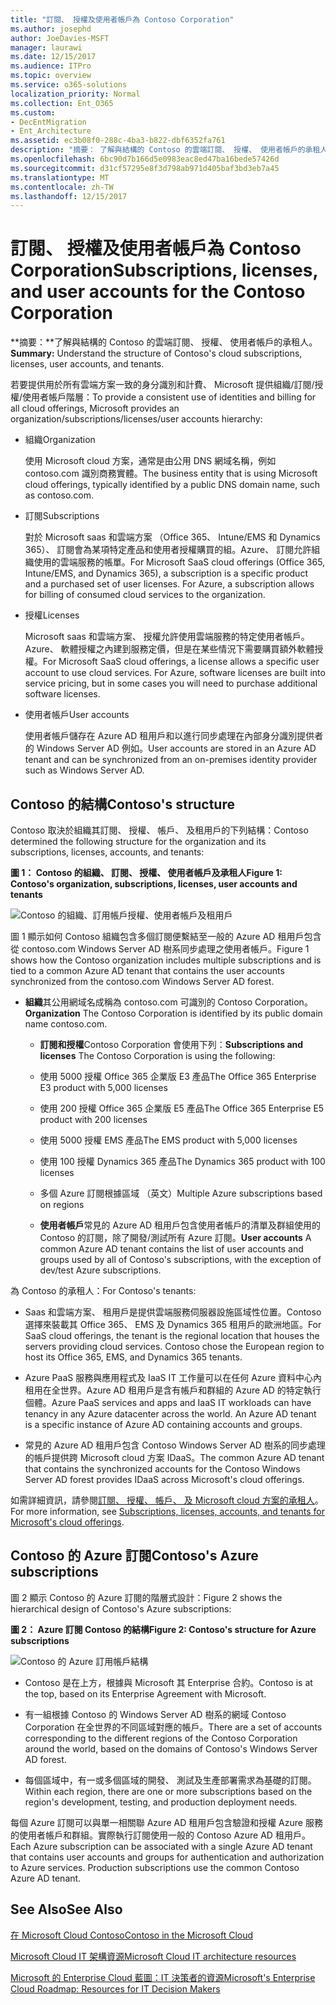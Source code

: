 ```yaml
---
title: "訂閱、 授權及使用者帳戶為 Contoso Corporation"
ms.author: josephd
author: JoeDavies-MSFT
manager: laurawi
ms.date: 12/15/2017
ms.audience: ITPro
ms.topic: overview
ms.service: o365-solutions
localization_priority: Normal
ms.collection: Ent_O365
ms.custom:
- DecEntMigration
- Ent_Architecture
ms.assetid: ec3b08f0-288c-4ba3-b822-dbf6352fa761
description: "摘要： 了解與結構的 Contoso 的雲端訂閱、 授權、 使用者帳戶的承租人。"
ms.openlocfilehash: 6bc90d7b166d5e0983eac8ed47ba16bede57426d
ms.sourcegitcommit: d31cf57295e8f3d798ab971d405baf3bd3eb7a45
ms.translationtype: MT
ms.contentlocale: zh-TW
ms.lasthandoff: 12/15/2017
---
```

# <a name="subscriptions-licenses-and-user-accounts-for-the-contoso-corporation"></a><span data-ttu-id="bfdb9-103">訂閱、 授權及使用者帳戶為 Contoso Corporation</span><span class="sxs-lookup"><span data-stu-id="bfdb9-103">Subscriptions, licenses, and user accounts for the Contoso Corporation</span></span>

 <span data-ttu-id="bfdb9-104">**摘要：**了解與結構的 Contoso 的雲端訂閱、 授權、 使用者帳戶的承租人。</span><span class="sxs-lookup"><span data-stu-id="bfdb9-104">**Summary:** Understand the structure of Contoso's cloud subscriptions, licenses, user accounts, and tenants.</span></span>
  
<span data-ttu-id="bfdb9-105">若要提供用於所有雲端方案一致的身分識別和計費、 Microsoft 提供組織/訂閱/授權/使用者帳戶階層：</span><span class="sxs-lookup"><span data-stu-id="bfdb9-105">To provide a consistent use of identities and billing for all cloud offerings, Microsoft provides an organization/subscriptions/licenses/user accounts hierarchy:</span></span>
  
- <span data-ttu-id="bfdb9-106">組織</span><span class="sxs-lookup"><span data-stu-id="bfdb9-106">Organization</span></span>
    
    <span data-ttu-id="bfdb9-107">使用 Microsoft cloud 方案，通常是由公用 DNS 網域名稱，例如 contoso.com 識別商務實體。</span><span class="sxs-lookup"><span data-stu-id="bfdb9-107">The business entity that is using Microsoft cloud offerings, typically identified by a public DNS domain name, such as contoso.com.</span></span>
    
- <span data-ttu-id="bfdb9-108">訂閱</span><span class="sxs-lookup"><span data-stu-id="bfdb9-108">Subscriptions</span></span>
    
    <span data-ttu-id="bfdb9-p101">對於 Microsoft saas 和雲端方案 （Office 365、 Intune/EMS 和 Dynamics 365）、 訂閱會為某項特定產品和使用者授權購買的組。Azure、 訂閱允許組織使用的雲端服務的帳單。</span><span class="sxs-lookup"><span data-stu-id="bfdb9-p101">For Microsoft SaaS cloud offerings (Office 365, Intune/EMS, and Dynamics 365), a subscription is a specific product and a purchased set of user licenses. For Azure, a subscription allows for billing of consumed cloud services to the organization.</span></span>
    
- <span data-ttu-id="bfdb9-111">授權</span><span class="sxs-lookup"><span data-stu-id="bfdb9-111">Licenses</span></span>
    
    <span data-ttu-id="bfdb9-p102">Microsoft saas 和雲端方案、 授權允許使用雲端服務的特定使用者帳戶。Azure、 軟體授權之內建到服務定價，但是在某些情況下需要購買額外軟體授權。</span><span class="sxs-lookup"><span data-stu-id="bfdb9-p102">For Microsoft SaaS cloud offerings, a license allows a specific user account to use cloud services. For Azure, software licenses are built into service pricing, but in some cases you will need to purchase additional software licenses.</span></span>
    
- <span data-ttu-id="bfdb9-114">使用者帳戶</span><span class="sxs-lookup"><span data-stu-id="bfdb9-114">User accounts</span></span>
    
    <span data-ttu-id="bfdb9-115">使用者帳戶儲存在 Azure AD 租用戶和以進行同步處理在內部身分識別提供者的 Windows Server AD 例如。</span><span class="sxs-lookup"><span data-stu-id="bfdb9-115">User accounts are stored in an Azure AD tenant and can be synchronized from an on-premises identity provider such as Windows Server AD.</span></span>
    
## <a name="contosos-structure"></a><span data-ttu-id="bfdb9-116">Contoso 的結構</span><span class="sxs-lookup"><span data-stu-id="bfdb9-116">Contoso's structure</span></span>

<span data-ttu-id="bfdb9-117">Contoso 取決於組織其訂閱、 授權、 帳戶、 及租用戶的下列結構：</span><span class="sxs-lookup"><span data-stu-id="bfdb9-117">Contoso determined the following structure for the organization and its subscriptions, licenses, accounts, and tenants:</span></span>
  
<span data-ttu-id="bfdb9-118">**圖 1： Contoso 的組織、 訂閱、 授權、 使用者帳戶及承租人**</span><span class="sxs-lookup"><span data-stu-id="bfdb9-118">**Figure 1: Contoso's organization, subscriptions, licenses, user accounts and tenants**</span></span>

![Contoso 的組織、訂用帳戶授權、使用者帳戶及租用戶](images/Contoso_Poster/Subscriptions.png)
  
<span data-ttu-id="bfdb9-120">圖 1 顯示如何 Contoso 組織包含多個訂閱便繫結至一般的 Azure AD 租用戶包含從 contoso.com Windows Server AD 樹系同步處理之使用者帳戶。</span><span class="sxs-lookup"><span data-stu-id="bfdb9-120">Figure 1 shows how the Contoso organization includes multiple subscriptions and is tied to a common Azure AD tenant that contains the user accounts synchronized from the contoso.com Windows Server AD forest.</span></span>
  
- <span data-ttu-id="bfdb9-121">**組織**其公用網域名成稱為 contoso.com 可識別的 Contoso Corporation。</span><span class="sxs-lookup"><span data-stu-id="bfdb9-121">**Organization** The Contoso Corporation is identified by its public domain name contoso.com.</span></span>
    
  - <span data-ttu-id="bfdb9-122">**訂閱和授權**Contoso Corporation 會使用下列：</span><span class="sxs-lookup"><span data-stu-id="bfdb9-122">**Subscriptions and licenses** The Contoso Corporation is using the following:</span></span>
    
  - <span data-ttu-id="bfdb9-123">使用 5000 授權 Office 365 企業版 E3 產品</span><span class="sxs-lookup"><span data-stu-id="bfdb9-123">The Office 365 Enterprise E3 product with 5,000 licenses</span></span>
    
  - <span data-ttu-id="bfdb9-124">使用 200 授權 Office 365 企業版 E5 產品</span><span class="sxs-lookup"><span data-stu-id="bfdb9-124">The Office 365 Enterprise E5 product with 200 licenses</span></span>
    
  - <span data-ttu-id="bfdb9-125">使用 5000 授權 EMS 產品</span><span class="sxs-lookup"><span data-stu-id="bfdb9-125">The EMS product with 5,000 licenses</span></span>
    
  - <span data-ttu-id="bfdb9-126">使用 100 授權 Dynamics 365 產品</span><span class="sxs-lookup"><span data-stu-id="bfdb9-126">The Dynamics 365 product with 100 licenses</span></span>
    
  - <span data-ttu-id="bfdb9-127">多個 Azure 訂閱根據區域 （英文）</span><span class="sxs-lookup"><span data-stu-id="bfdb9-127">Multiple Azure subscriptions based on regions</span></span>
    
  - <span data-ttu-id="bfdb9-128">**使用者帳戶**常見的 Azure AD 租用戶包含使用者帳戶的清單及群組使用的 Contoso 的訂閱，除了開發/測試所有 Azure 訂閱。</span><span class="sxs-lookup"><span data-stu-id="bfdb9-128">**User accounts** A common Azure AD tenant contains the list of user accounts and groups used by all of Contoso's subscriptions, with the exception of dev/test Azure subscriptions.</span></span>
    
<span data-ttu-id="bfdb9-129">為 Contoso 的承租人：</span><span class="sxs-lookup"><span data-stu-id="bfdb9-129">For Contoso's tenants:</span></span>
  
- <span data-ttu-id="bfdb9-p103">Saas 和雲端方案、 租用戶是提供雲端服務伺服器設施區域性位置。Contoso 選擇來裝載其 Office 365、 EMS 及 Dynamics 365 租用戶的歐洲地區。</span><span class="sxs-lookup"><span data-stu-id="bfdb9-p103">For SaaS cloud offerings, the tenant is the regional location that houses the servers providing cloud services. Contoso chose the European region to host its Office 365, EMS, and Dynamics 365 tenants.</span></span> 
    
- <span data-ttu-id="bfdb9-p104">Azure PaaS 服務與應用程式及 IaaS IT 工作量可以在任何 Azure 資料中心內租用在全世界。Azure AD 租用戶是含有帳戶和群組的 Azure AD 的特定執行個體。</span><span class="sxs-lookup"><span data-stu-id="bfdb9-p104">Azure PaaS services and apps and IaaS IT workloads can have tenancy in any Azure datacenter across the world. An Azure AD tenant is a specific instance of Azure AD containing accounts and groups.</span></span>
    
- <span data-ttu-id="bfdb9-134">常見的 Azure AD 租用戶包含 Contoso Windows Server AD 樹系的同步處理的帳戶提供跨 Microsoft cloud 方案 IDaaS。</span><span class="sxs-lookup"><span data-stu-id="bfdb9-134">The common Azure AD tenant that contains the synchronized accounts for the Contoso Windows Server AD forest provides IDaaS across Microsoft's cloud offerings.</span></span>
    
<span data-ttu-id="bfdb9-135">如需詳細資訊，請參閱[訂閱、 授權、 帳戶、 及 Microsoft cloud 方案的承租人](subscriptions-licenses-accounts-and-tenants-for-microsoft-cloud-offerings.md)。</span><span class="sxs-lookup"><span data-stu-id="bfdb9-135">For more information, see [Subscriptions, licenses, accounts, and tenants for Microsoft's cloud offerings](subscriptions-licenses-accounts-and-tenants-for-microsoft-cloud-offerings.md).</span></span>
  
## <a name="contosos-azure-subscriptions"></a><span data-ttu-id="bfdb9-136">Contoso 的 Azure 訂閱</span><span class="sxs-lookup"><span data-stu-id="bfdb9-136">Contoso's Azure subscriptions</span></span>

<span data-ttu-id="bfdb9-137">圖 2 顯示 Contoso 的 Azure 訂閱的階層式設計：</span><span class="sxs-lookup"><span data-stu-id="bfdb9-137">Figure 2 shows the hierarchical design of Contoso's Azure subscriptions:</span></span>
  
<span data-ttu-id="bfdb9-138">**圖 2： Azure 訂閱 Contoso 的結構**</span><span class="sxs-lookup"><span data-stu-id="bfdb9-138">**Figure 2: Contoso's structure for Azure subscriptions**</span></span>

![Contoso 的 Azure 訂用帳戶結構](images/Contoso_Poster/Subscriptions_Nested.png)
  
- <span data-ttu-id="bfdb9-140">Contoso 是在上方，根據與 Microsoft 其 Enterprise 合約。</span><span class="sxs-lookup"><span data-stu-id="bfdb9-140">Contoso is at the top, based on its Enterprise Agreement with Microsoft.</span></span>
    
- <span data-ttu-id="bfdb9-141">有一組根據 Contoso 的 Windows Server AD 樹系的網域 Contoso Corporation 在全世界的不同區域對應的帳戶。</span><span class="sxs-lookup"><span data-stu-id="bfdb9-141">There are a set of accounts corresponding to the different regions of the Contoso Corporation around the world, based on the domains of Contoso's Windows Server AD forest.</span></span>
    
- <span data-ttu-id="bfdb9-142">每個區域中，有一或多個區域的開發、 測試及生產部署需求為基礎的訂閱。</span><span class="sxs-lookup"><span data-stu-id="bfdb9-142">Within each region, there are one or more subscriptions based on the region's development, testing, and production deployment needs.</span></span>
    
<span data-ttu-id="bfdb9-p105">每個 Azure 訂閱可以與單一相關聯 Azure AD 租用戶包含驗證和授權 Azure 服務的使用者帳戶和群組。實際執行訂閱使用一般的 Contoso Azure AD 租用戶。</span><span class="sxs-lookup"><span data-stu-id="bfdb9-p105">Each Azure subscription can be associated with a single Azure AD tenant that contains user accounts and groups for authentication and authorization to Azure services. Production subscriptions use the common Contoso Azure AD tenant.</span></span>
  
## <a name="see-also"></a><span data-ttu-id="bfdb9-145">See Also</span><span class="sxs-lookup"><span data-stu-id="bfdb9-145">See Also</span></span>

[<span data-ttu-id="bfdb9-146">在 Microsoft Cloud Contoso</span><span class="sxs-lookup"><span data-stu-id="bfdb9-146">Contoso in the Microsoft Cloud</span></span>](contoso-in-the-microsoft-cloud.md)
  
[<span data-ttu-id="bfdb9-147">Microsoft Cloud IT 架構資源</span><span class="sxs-lookup"><span data-stu-id="bfdb9-147">Microsoft Cloud IT architecture resources</span></span>](microsoft-cloud-it-architecture-resources.md)

[<span data-ttu-id="bfdb9-148">Microsoft 的 Enterprise Cloud 藍圖：IT 決策者的資源</span><span class="sxs-lookup"><span data-stu-id="bfdb9-148">Microsoft's Enterprise Cloud Roadmap: Resources for IT Decision Makers</span></span>](https://sway.com/FJ2xsyWtkJc2taRD)




